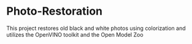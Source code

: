 # Photo-Restoration
This project restores old black and white photos using colorization and utilizes the OpenVINO toolkit and the Open Model Zoo
